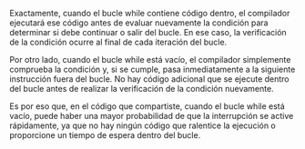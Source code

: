 Exactamente, cuando el bucle while contiene código dentro, el compilador ejecutará ese código antes de evaluar nuevamente la condición para determinar si debe continuar o salir del bucle. En ese caso, la verificación de la condición ocurre al final de cada iteración del bucle.

Por otro lado, cuando el bucle while está vacío, el compilador simplemente comprueba la condición y, si se cumple, pasa inmediatamente a la siguiente instrucción fuera del bucle. No hay código adicional que se ejecute dentro del bucle antes de realizar la verificación de la condición nuevamente.

Es por eso que, en el código que compartiste, cuando el bucle while está vacío, puede haber una mayor probabilidad de que la interrupción se active rápidamente, ya que no hay ningún código que ralentice la ejecución o proporcione un tiempo de espera dentro del bucle.






